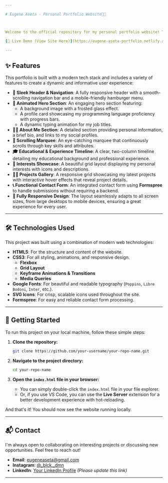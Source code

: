 ```yaml
---

# Eugene Aseta - Personal Portfolio Website🥳🥳



Welcome to the official repository for my personal portfolio website! This project is a comprehensive showcase of my skills in front-end web development, created with a passion for clean design, engaging animations, and a user-centric experience.

[🚀 Live Demo (View Site Here)](https://eugene-aseta-portfolio.netlify.app/)

---
```


## ✨ Features

This portfolio is built with a modern tech stack and includes a variety of features to create a dynamic and informative user experience:

-   **🎨 Sleek Header & Navigation**:
        A fully responsive header with a smooth-scrolling navigation bar and a mobile-friendly hamburger menu.
-   **🌟 Animated Hero Section**: An engaging hero section featuring:
    -   A background image with a frosted glass effect.
    -   A profile card showcasing my programming language proficiency with progress bars.
    -   A dynamic typing animation for my job titles.
-   **🧑‍🦰 About Me Section**:
        A detailed section providing personal information, a brief bio, and links to my social profiles.
-   **📜 Scrolling Marquee**:
        An eye-catching marquee that continuously scrolls through key skills and attributes.
-   **🎓 Educational & Experience Timeline**:
        A clear, two-column timeline detailing my educational background and professional experience.
-   **💌 Interests Showcase**:
        A beautiful grid layout displaying my personal interests with icons and descriptions.
-   **🧑‍💻 Projects Gallery**:
        A responsive grid showcasing my latest projects with interactive hover effects that reveal project details.
-   **📞 Functional Contact Form**:
        An integrated contact form using **Formspree** to handle submissions without requiring a backend.
-   **📱 Fully Responsive Design**:
        The layout seamlessly adapts to all screen sizes, from large desktops to mobile devices, ensuring a great experience for every user.

---

## 🛠️ Technologies Used

This project was built using a combination of modern web technologies:

-   **HTML5**: For the structure and content of the website.
-   **CSS3**: For all styling, animations, and responsive design.
    -   **Flexbox**
    -   **Grid Layout**
    -   **Keyframe Animations & Transitions**
    -   **Media Queries**
-   **Google Fonts**: For beautiful and readable typography (`Poppins`, `Libre Bodoni`, `Inter`, etc.).
-   **SVG Icons**: For crisp, scalable icons used throughout the site.
-   **Formspree**: For easy and reliable contact form processing.

---

## 🚀 Getting Started

To run this project on your local machine, follow these simple steps:

1.  **Clone the repository:**
    ```bash
    git clone https://github.com/your-username/your-repo-name.git
    ```

2.  **Navigate to the project directory:**
    ```bash
    cd your-repo-name
    ```

3.  **Open the `index.html` file in your browser:**
    -   You can simply double-click the `index.html` file in your file explorer.
    -   Or, if you use VS Code, you can use the **Live Server** extension for a better development experience with hot-reloading.

And that's it! You should now see the website running locally.

---

## 📬 Contact

I'm always open to collaborating on interesting projects or discussing new opportunities. Feel free to reach out!

-   **Email**: [eugeneaseta@gmail.com](mailto:eugeneaseta@gmail.com)
-   **Instagram**: [@_blck._dmn](https://www.instagram.com/_blck._dmn/)
-   **LinkedIn**: [Your LinkedIn Profile](https://linkedin.com/in/your-profile) *(Please update this link)*

---
